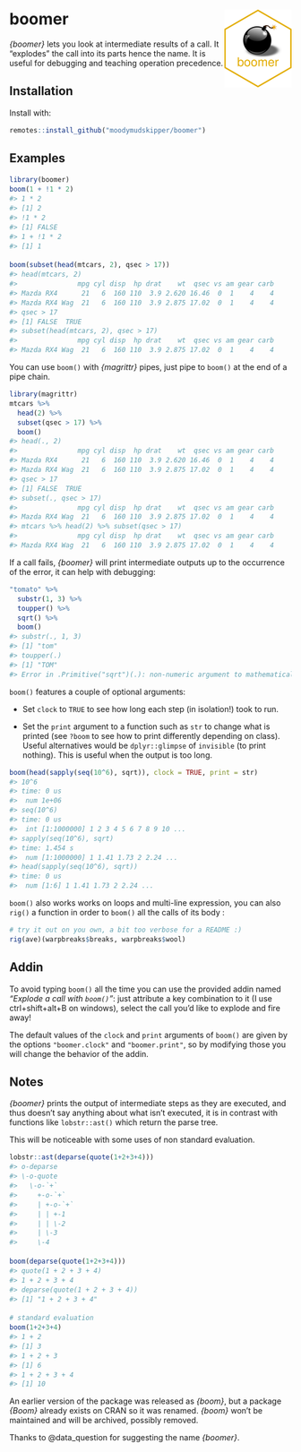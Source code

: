 
<!-- README.md is generated from README.Rmd. Please edit that file -->

# boomer <img src='man/figures/logo.png' align="right" height="139" />

*{boomer}* lets you look at intermediate results of a call. It
“explodes” the call into its parts hence the name. It is useful for
debugging and teaching operation precedence.

## Installation

Install with:

``` r
remotes::install_github("moodymudskipper/boomer")
```

## Examples

``` r
library(boomer)
boom(1 + !1 * 2)
#> 1 * 2
#> [1] 2
#> !1 * 2
#> [1] FALSE
#> 1 + !1 * 2
#> [1] 1

boom(subset(head(mtcars, 2), qsec > 17))
#> head(mtcars, 2)
#>               mpg cyl disp  hp drat    wt  qsec vs am gear carb
#> Mazda RX4      21   6  160 110  3.9 2.620 16.46  0  1    4    4
#> Mazda RX4 Wag  21   6  160 110  3.9 2.875 17.02  0  1    4    4
#> qsec > 17
#> [1] FALSE  TRUE
#> subset(head(mtcars, 2), qsec > 17)
#>               mpg cyl disp  hp drat    wt  qsec vs am gear carb
#> Mazda RX4 Wag  21   6  160 110  3.9 2.875 17.02  0  1    4    4
```

You can use `boom()` with *{magrittr}* pipes, just pipe to `boom()` at
the end of a pipe chain.

``` r
library(magrittr)
mtcars %>%
  head(2) %>%
  subset(qsec > 17) %>%
  boom()
#> head(., 2)
#>               mpg cyl disp  hp drat    wt  qsec vs am gear carb
#> Mazda RX4      21   6  160 110  3.9 2.620 16.46  0  1    4    4
#> Mazda RX4 Wag  21   6  160 110  3.9 2.875 17.02  0  1    4    4
#> qsec > 17
#> [1] FALSE  TRUE
#> subset(., qsec > 17)
#>               mpg cyl disp  hp drat    wt  qsec vs am gear carb
#> Mazda RX4 Wag  21   6  160 110  3.9 2.875 17.02  0  1    4    4
#> mtcars %>% head(2) %>% subset(qsec > 17)
#>               mpg cyl disp  hp drat    wt  qsec vs am gear carb
#> Mazda RX4 Wag  21   6  160 110  3.9 2.875 17.02  0  1    4    4
```

If a call fails, *{boomer}* will print intermediate outputs up to the
occurrence of the error, it can help with debugging:

``` r
"tomato" %>%
  substr(1, 3) %>%
  toupper() %>%
  sqrt() %>%
  boom()
#> substr(., 1, 3)
#> [1] "tom"
#> toupper(.)
#> [1] "TOM"
#> Error in .Primitive("sqrt")(.): non-numeric argument to mathematical function
```

`boom()` features a couple of optional arguments:

  - Set `clock` to `TRUE` to see how long each step (in isolation\!)
    took to run.

  - Set the `print` argument to a function such as `str` to change what
    is printed (see `?boom` to see how to print differently depending on
    class). Useful alternatives would be `dplyr::glimpse` of `invisible`
    (to print nothing). This is useful when the output is too long.

<!-- end list -->

``` r
boom(head(sapply(seq(10^6), sqrt)), clock = TRUE, print = str)
#> 10^6
#> time: 0 us
#>  num 1e+06
#> seq(10^6)
#> time: 0 us
#>  int [1:1000000] 1 2 3 4 5 6 7 8 9 10 ...
#> sapply(seq(10^6), sqrt)
#> time: 1.454 s
#>  num [1:1000000] 1 1.41 1.73 2 2.24 ...
#> head(sapply(seq(10^6), sqrt))
#> time: 0 us
#>  num [1:6] 1 1.41 1.73 2 2.24 ...
```

`boom()` also works works on loops and multi-line expression, you can
also `rig()` a function in order to `boom()` all the calls of its body :

``` r
# try it out on you own, a bit too verbose for a README :)
rig(ave)(warpbreaks$breaks, warpbreaks$wool)
```

## Addin

To avoid typing `boom()` all the time you can use the provided addin
named *“Explode a call with `boom()`”*: just attribute a key combination
to it (I use ctrl+shift+alt+B on windows), select the call you’d like to
explode and fire away\!

The default values of the `clock` and `print` arguments of `boom()` are
given by the options `"boomer.clock"` and `"boomer.print"`, so by
modifying those you will change the behavior of the addin.

## Notes

*{boomer}* prints the output of intermediate steps as they are executed,
and thus doesn’t say anything about what isn’t executed, it is in
contrast with functions like `lobstr::ast()` which return the parse
tree.

This will be noticeable with some uses of non standard evaluation.

``` r
lobstr::ast(deparse(quote(1+2+3+4)))
#> o-deparse 
#> \-o-quote 
#>   \-o-`+` 
#>     +-o-`+` 
#>     | +-o-`+` 
#>     | | +-1 
#>     | | \-2 
#>     | \-3 
#>     \-4

boom(deparse(quote(1+2+3+4)))
#> quote(1 + 2 + 3 + 4)
#> 1 + 2 + 3 + 4
#> deparse(quote(1 + 2 + 3 + 4))
#> [1] "1 + 2 + 3 + 4"

# standard evaluation
boom(1+2+3+4)
#> 1 + 2
#> [1] 3
#> 1 + 2 + 3
#> [1] 6
#> 1 + 2 + 3 + 4
#> [1] 10
```

An earlier version of the package was released as *{boom}*, but a
package *{Boom}* already exists on CRAN so it was renamed. *{boom}*
won’t be maintained and will be archived, possibly removed.

Thanks to @data\_question for suggesting the name *{boomer}*.
